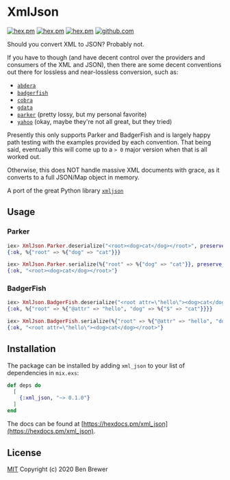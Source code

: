 # XmlJson

[![hex.pm](https://img.shields.io/hexpm/v/xml_json.svg)](https://hex.pm/packages/xml_json)
[![hex.pm](https://img.shields.io/hexpm/dt/xml_json.svg)](https://hex.pm/packages/xml_json)
[![hex.pm](https://img.shields.io/hexpm/l/xml_json.svg)](https://hex.pm/packages/xml_json)
[![github.com](https://img.shields.io/github/last-commit/bennyhat/xml_json.svg)](https://github.com/bennyhat/xml_json)

Should you convert XML to JSON? Probably not.

If you have to though (and have decent control over the providers and consumers
of the XML and JSON), then there are some decent conventions out there for
lossless and near-lossless conversion, such as:

- [`abdera`](http://wiki.open311.org/JSON_and_XML_Conversion/#the-abdera-convention)
- [`badgerfish`](http://www.sklar.com/badgerfish/)
- [`cobra`](http://wiki.open311.org/JSON_and_XML_Conversion/#the-cobra-convention)
- [`gdata`](http://wiki.open311.org/JSON_and_XML_Conversion/#the-gdata-convention)
- [`parker`](https://developer.mozilla.org/en-US/docs/Archive/JXON#The_Parker_Convention) (pretty lossy, but my personal favorite)
- [`yahoo`](https://developer.yahoo.com/yql/guide/response.html#response-xml-to-json) (okay, maybe they're not all great, but they tried)

Presently this only supports Parker and BadgerFish and is largely happy path
testing with the examples provided by each convention. That being said,
eventually this will come up to a `> 0` major version when that is all worked
out.

Otherwise, this does NOT handle massive XML documents with grace, as it
converts to a full JSON/Map object in memory.

A port of the great Python library [`xmljson`](https://pypi.org/project/xmljson/)

## Usage

### Parker
```elixir
iex> XmlJson.Parker.deserialize("<root><dog>cat</dog></root>", preserve_root: true)
{:ok, %{"root" => %{"dog" => "cat"}}}

iex> XmlJson.Parker.serialize(%{"root" => %{"dog" => "cat"}}, preserve_root: "root")
{:ok, "<root><dog>cat</dog></root>"}
```

### BadgerFish
```elixir
iex> XmlJson.BadgerFish.deserialize("<root attr=\"hello\"><dog>cat</dog></root>")
{:ok, %{"root" => %{"@attr" => "hello", "dog" => %{"$" => "cat"}}}}

iex> XmlJson.BadgerFish.serialize(%{"root" => %{"@attr" => "hello", "dog" => %{"$" => "cat"}}})
{:ok, "<root attr=\"hello\"><dog>cat</dog></root>"}
```

## Installation

The package can be installed by adding `xml_json` to your list of dependencies
in `mix.exs`:

```elixir
def deps do
  [
    {:xml_json, "~> 0.1.0"}
  ]
end
```

The docs can be found at [https://hexdocs.pm/xml_json](https://hexdocs.pm/xml_json).

## License

[MIT](LICENSE) Copyright (c) 2020 Ben Brewer
